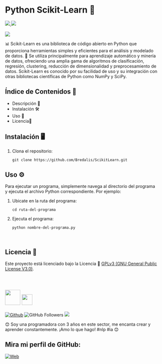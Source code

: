 <h1><b>Python Scikit-Learn 🤖</b></h1>
<a href="https://www.python.org" target="_blank">
  <img src="https://img.shields.io/badge/Python-52BE80">
</a>
<a href="https://pypi.org/project/scikit-learn/" target="_blank">
  <img src="https://img.shields.io/badge/ScikitLearn-F5B7B1">
</a>
<br><br>

<img src="https://i.pinimg.com/236x/a8/53/14/a8531424a5fac660e4261f72ca817141.jpg">

<p>
  📊 Scikit-Learn es una biblioteca de código abierto en Python que proporciona herramientas 
  simples y eficientes para el análisis y modelado de datos. 🧠 Se utiliza principalmente para 
  aprendizaje automático y minería de datos, ofreciendo una amplia gama de algoritmos de clasificación, 
  regresión, clustering, reducción de dimensionalidad y preprocesamiento de datos. Scikit-Learn es 
  conocido por su facilidad de uso y su integración con otras bibliotecas científicas de Python como NumPy y SciPy.
</p>

## Índice de Contenidos 🧾

- Descripción 📝
- Instalación 🛠️
- Uso 📘
- Licencia📜

## Instalación 🖥️

1. Clona el repositorio:

    ```
    git clone https://github.com/Bredalis/ScikitLearn.git
    ```
    
## Uso ⚙️

Para ejecutar un programa, simplemente navega al directorio del programa y ejecuta el archivo Python correspondiente. Por ejemplo:

1. Ubicate en la ruta del programa:

    ```
    cd ruta-del-programa
    ```
     
2. Ejecuta el programa:

    ```
    python nombre-del-programa.py
    ```
<br>

## Licencia 📜

Este proyecto está licenciado bajo la Licencia 📜 <a href="https://www.gnu.org/licenses/gpl-3.0.en.html" target="_blank">GPLv3 (GNU General Public License V3.0)</a>.

<br>

## <img src="https://avatars.githubusercontent.com/u/111624948?s=400&u=cd081f79392220d8cd2a22f2a8d5d3b18814350a&v=4" width="50" height="50"> <img src="https://readme-typing-svg.demolab.com?font=Roboto+Slab&color=%23FFFFFF&size=35&center=true&vCenter=true&width=450&duration=1500&pause=1000&lines=Hola,+soy;Bredalis+Gautreaux!" width="auto" height="35"/>
[![Github](https://img.shields.io/github/followers/Bredalis?label=Follow&style=social)](https://github.com/Bredalis)
![GitHub Followers](https://img.shields.io/github/stars/bredalis?style=social)
<a href="https://www.linkedin.com/in/bredalis-gautreaux/" target="_blank">
  <img src="https://img.shields.io/badge/-LinkedIn-blue?style=flat-square&logo=Linkedin&logoColor=white">
</a>

😊 Soy una programadora con 3 años en este sector, me encanta crear y aprender constantemente. ¡Amo lo que hago! #nlp #ia 😊

## Mira mi perfil de GitHub:
[![Web](https://img.shields.io/badge/GitHub-Bredalis-14a1f0?style=for-the-badge&logo=github&logoColor=white&labelColor=101010)](https://github.com/bredalis)

